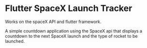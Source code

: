 # Flutter SpaceX Launch Tracker

Works on the spaceX API and flutter framework.

A simple countdown application using the SpaceX api that displays a countdown to the next SpaceX launch and the type of rocket to be launched.


